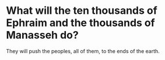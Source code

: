# What will the ten thousands of Ephraim and the thousands of Manasseh do?

They will push the peoples, all of them, to the ends of the earth.
